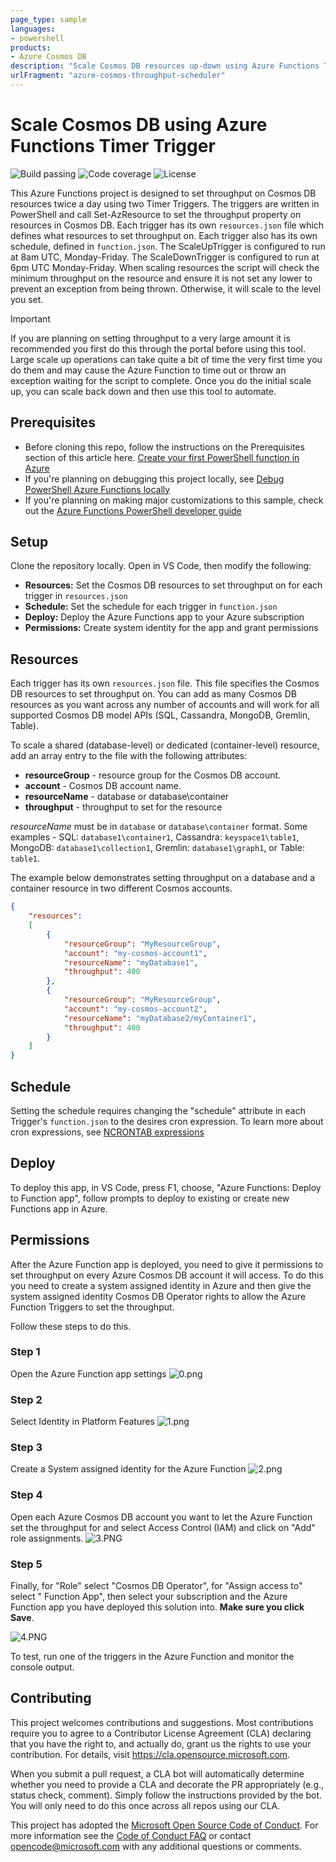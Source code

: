 ```yaml
---
page_type: sample
languages:
- powershell
products:
- Azure Cosmos DB
description: "Scale Cosmos DB resources up-down using Azure Functions Timer Trigger"
urlFragment: "azure-cosmos-throughput-scheduler"
---
```


# Scale Cosmos DB using Azure Functions Timer Trigger

![Build passing](https://img.shields.io/badge/build-passing-brightgreen.svg) ![Code coverage](https://img.shields.io/badge/coverage-100%25-brightgreen.svg) ![License](https://img.shields.io/badge/license-MIT-green.svg)

This Azure Functions project is designed to set throughput on Cosmos DB resources twice a day using two Timer Triggers. The triggers are written in PowerShell and call Set-AzResource to set the throughput property on resources in Cosmos DB. Each trigger has its own `resources.json` file which defines what resources to set throughput on. Each trigger also has its own schedule, defined in `function.json`. The ScaleUpTrigger is configured to run at 8am UTC, Monday-Friday. The ScaleDownTrigger is configured to run at 6pm UTC Monday-Friday. When scaling resources the script will check the minimum throughput on the resource and ensure it is not set any lower to prevent an exception from being thrown. Otherwise, it will scale to the level you set.

> [!IMPORTANT]
> If you are planning on setting throughput to a very large amount it is recommended you first do this through the portal before using this tool. Large scale up operations can take quite a bit of time the very first time you do them and may cause the Azure Function to time out or throw an exception waiting for the script to complete. Once you do the initial scale up, you can scale back down and then use this tool to automate.

## Prerequisites

- Before cloning this repo, follow the instructions on the Prerequisites section of this article here. [Create your first PowerShell function in Azure](https://docs.microsoft.com/azure/azure-functions/functions-create-first-function-powershell)
- If you're planning on debugging this project locally, see [Debug PowerShell Azure Functions locally](https://docs.microsoft.com/azure/azure-functions/functions-debug-powershell-local)
- If you're planning on making major customizations to this sample, check out the [Azure Functions PowerShell developer guide](https://docs.microsoft.com/azure/azure-functions/functions-reference-powershell)

## Setup

Clone the repository locally. Open in VS Code, then modify the following:

- **Resources:** Set the Cosmos DB resources to set throughput on for each trigger in `resources.json`
- **Schedule:** Set the schedule for each trigger in `function.json`
- **Deploy:** Deploy the Azure Functions app to your Azure subscription
- **Permissions:** Create system identity for the app and grant permissions

## Resources

Each trigger has its own `resources.json` file. This file specifies the Cosmos DB resources to set throughput on. You can add as many Cosmos DB resources as you want across any number of accounts and will work for all supported Cosmos DB model APIs (SQL, Cassandra, MongoDB, Gremlin, Table).

To scale a shared (database-level) or dedicated (container-level) resource, add an array entry to the file with the following attributes:

- **resourceGroup** - resource group for the Cosmos DB account.
- **account** - Cosmos DB account name.
- **resourceName** - database or database\container
- **throughput** - throughput to set for the resource

*resourceName* must be in `database` or `database\container` format. Some examples - SQL: `database1\container1`, Cassandra: `keyspace1\table1`, MongoDB: `database1\collection1`, Gremlin: `database1\graph1`, or Table: `table1`.

The example below demonstrates setting throughput on a database and a container resource in two different Cosmos accounts.

```json
{
    "resources":
    [
        {
            "resourceGroup": "MyResourceGroup",
            "account": "my-cosmos-account1",
            "resourceName": "myDatabase1",
            "throughput": 400
        },
        {
            "resourceGroup": "MyResourceGroup",
            "account": "my-cosmos-account2",
            "resourceName": "myDatabase2/myContainer1",
            "throughput": 400
        }
    ]
}
```

## Schedule

Setting the schedule requires changing the "schedule" attribute in each Trigger's `function.json` to the desires cron expression. To learn more about cron expressions, see [NCRONTAB expressions](https://docs.microsoft.com/azure/azure-functions/functions-bindings-timer?tabs=csharp#ncrontab-expressions)

## Deploy

To deploy this app, in VS Code, press F1, choose, "Azure Functions: Deploy to Function app", follow prompts to deploy to existing or create new Functions app in Azure.

## Permissions

After the Azure Function app is deployed, you need to give it permissions to set throughput on every Azure Cosmos DB account it will access. To do this you need to create a system assigned identity in Azure and then give the system assigned identity Cosmos DB Operator rights to allow the Azure Function Triggers to set the throughput.

Follow these steps to do this.

### Step 1

Open the Azure Function app settings
![0.png](media/0.png)

### Step 2

Select Identity in Platform Features
![1.png](media/1.png)

### Step 3

Create a System assigned identity for the Azure Function
![2.png](media/2.png)

### Step 4

Open each Azure Cosmos DB account you want to let the Azure Function set the throughput for and select Access Control (IAM) and click on "Add" role assignments.
![3.PNG](media/3.PNG)

### Step 5

Finally, for "Role" select "Cosmos DB Operator", for "Assign access to" select " Function App", then select your subscription and the Azure Function app you have deployed this solution into. **Make sure you click Save**.

![4.PNG](media/4.PNG)

To test, run one of the triggers in the Azure Function and monitor the console output.

## Contributing

This project welcomes contributions and suggestions.  Most contributions require you to agree to a
Contributor License Agreement (CLA) declaring that you have the right to, and actually do, grant us
the rights to use your contribution. For details, visit https://cla.opensource.microsoft.com.

When you submit a pull request, a CLA bot will automatically determine whether you need to provide
a CLA and decorate the PR appropriately (e.g., status check, comment). Simply follow the instructions
provided by the bot. You will only need to do this once across all repos using our CLA.

This project has adopted the [Microsoft Open Source Code of Conduct](https://opensource.microsoft.com/codeofconduct/).
For more information see the [Code of Conduct FAQ](https://opensource.microsoft.com/codeofconduct/faq/) or
contact [opencode@microsoft.com](mailto:opencode@microsoft.com) with any additional questions or comments.
